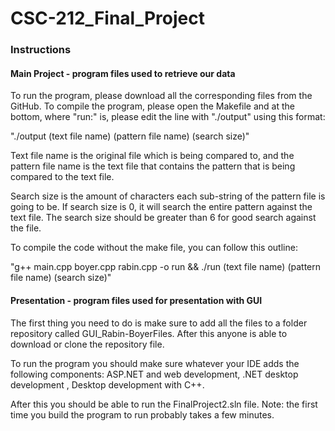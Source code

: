 # CSC-212_Final_Project

### Instructions

#### Main Project - program files used to retrieve our data

To run the program, please download all the corresponding files from the GitHub. To compile the program, please open the Makefile and at the bottom, where "run:" is, please edit the line with "./output" using this format:

"./output (text file name) (pattern file name) (search size)"
  
Text file name is the original file which is being compared to, and the pattern file name is the text file that contains the pattern that is being compared to the text file.
  
Search size is the amount of characters each sub-string of the pattern file is going to be. If search size is 0, it will search the entire pattern against the text file. The search size should be greater than 6 for good search against the file. 
  
To compile the code without the make file, you can follow this outline:
  
"g++ main.cpp boyer.cpp rabin.cpp -o run && ./run (text file name) (pattern file name) (search size)"

#### Presentation - program files used for presentation with GUI

The first thing you need to do is make sure to add all the files to a folder  repository  called GUI_Rabin-BoyerFiles. After this anyone is able to download or clone the repository file. 

To run the program you should make sure whatever your IDE adds the following components: ASP.NET and web development, .NET desktop development , Desktop development with C++. 

After this you should be able to run the FinalProject2.sln file. Note: the first time you build the program to run probably takes a few minutes.        

